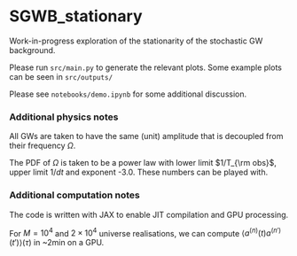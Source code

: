 # SGWB_stationary
Work-in-progress exploration of the stationarity of the stochastic GW background.

Please run `src/main.py` to generate the relevant plots. Some example plots can be seen in `src/outputs/`

Please see `notebooks/demo.ipynb` for some additional discussion. 


### Additional physics notes

All GWs are taken to have the same (unit) amplitude that is decoupled from their frequency $\Omega$.

The PDF of $\Omega$ is taken to be a power law with lower limit $1/T_{\rm obs}$, upper limit $1/dt$ and exponent -3.0. These numbers can be played with.



### Additional computation notes

The code is written with JAX to enable JIT compilation and GPU processing.

For $M=10^4$ and $2 \times 10^4$ universe realisations, we can compute $\langle a^{(n)}(t) a^{(n')}(t')\rangle (\tau)$ in ~2min on a GPU. 
